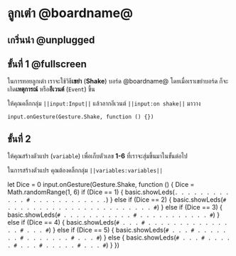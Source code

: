 # ลูกเต๋า @boardname@

## เกริ่นนำ @unplugged

## ขั้นที่ 1 @fullscreen

ในการทอยลูกเต๋า เราจะใช้วิธี**เขย่า** (**Shake**) บอร์ด @boardname@ โดยเมื่อเราเขย่าบอร์ด ก็จะเกิด**เหตุการณ์** หรือ**อีเวนต์** (``Event``) ขึ้น

ให้คุณคลิ้กกลุ่ม ``||input:Input||`` แล้วลากอีเวนต์ ``||input:on shake||`` มาวาง

```blocks
input.onGesture(Gesture.Shake, function () {})
```

## ขั้นที่ 2

ให้คุณสร้างตัวแปร (``variable``) เพื่อเก็บตัวเลข **1-6** ที่เราจะสุ่มขึ้นมาในขั้นต่อไป

ในการสร้างตัวแปร คุณต้องคลิ้กกลุ่ม ``||variables:variables||``

let Dice = 0
input.onGesture(Gesture.Shake, function () {
    Dice = Math.randomRange(1, 6)
    if (Dice == 1) {
        basic.showLeds(`
            . . . . .
            . . . . .
            . . # . .
            . . . . .
            . . . . .
            `)
    } else if (Dice == 2) {
        basic.showLeds(`
            # . . . .
            . . . . .
            . . . . .
            . . . . .
            . . . . #
            `)
    } else if (Dice == 3) {
        basic.showLeds(`
            # . . . .
            . . . . .
            . . # . .
            . . . . .
            . . . . #
            `)
    } else if (Dice == 4) {
        basic.showLeds(`
            # . . . #
            . . . . .
            . . . . .
            . . . . .
            # . . . #
            `)
    } else if (Dice == 5) {
        basic.showLeds(`
            # . . . #
            . . . . .
            . . # . .
            . . . . .
            # . . . #
            `)
    } else {
        basic.showLeds(`
            # . . . #
            . . . . .
            # . . . #
            . . . . .
            # . . . #
            `)
    }
})
